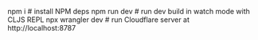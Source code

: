 npm i # install NPM deps
npm run dev # run dev build in watch mode with CLJS REPL
npx wrangler dev # run Cloudflare server at http://localhost:8787